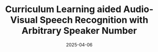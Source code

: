 ---
title: "Curriculum Learning aided Audio-Visual Speech Recognition with Arbitrary Speaker Number"
collection: publications
category: conferences
date: 2025-04-06
venue: '2025 IEEE International Conference on Acoustics, Speech and Signal Processing (ICASSP)'
paperurl: 'https://ieeexplore.ieee.org/document/10887654'
citation: 'Yuxiao Lin, Tao Jin, Xize Cheng, Zhou Zhao and Fei Wu, "Curriculum Learning aided Audio-Visual Speech Recognition with Arbitrary Speaker Number," ICASSP 2025 - 2025 IEEE International Conference on Acoustics, Speech and Signal Processing (ICASSP), Hyderabad, India, 2025, pp. 1-5, doi: 10.1109/ICASSP49660.2025.10887654.'
---